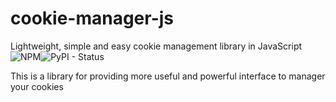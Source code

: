# cookie-manager-js
Lightweight, simple and easy cookie management library in JavaScript
![NPM](https://img.shields.io/npm/l/express)![PyPI - Status](https://img.shields.io/pypi/status/Django)

This is a library for providing more useful and powerful interface to manager your cookies

